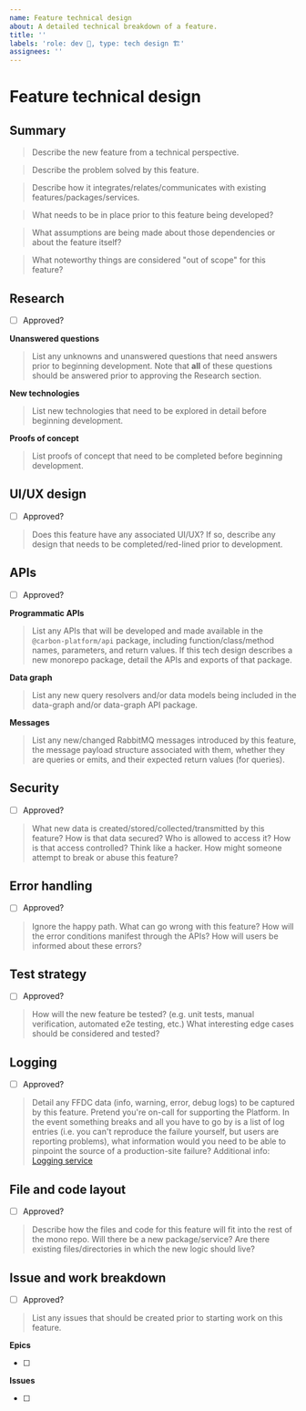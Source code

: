 ```yaml
---
name: Feature technical design
about: A detailed technical breakdown of a feature.
title: ''
labels: 'role: dev 🤖, type: tech design 🏗️'
assignees: ''
---
```


# Feature technical design

## Summary

> Describe the new feature from a technical perspective.

> Describe the problem solved by this feature.

> Describe how it integrates/relates/communicates with existing features/packages/services.

> What needs to be in place prior to this feature being developed?

> What assumptions are being made about those dependencies or about the feature itself?

> What noteworthy things are considered "out of scope" for this feature?

## Research

- [ ] Approved?

**Unanswered questions**

> List any unknowns and unanswered questions that need answers prior to beginning development. Note
> that **all** of these questions should be answered prior to approving the Research section.

**New technologies**

> List new technologies that need to be explored in detail before beginning development.

**Proofs of concept**

> List proofs of concept that need to be completed before beginning development.

## UI/UX design

- [ ] Approved?

> Does this feature have any associated UI/UX? If so, describe any design that needs to be
> completed/red-lined prior to development.

## APIs

- [ ] Approved?

**Programmatic APIs**

> List any APIs that will be developed and made available in the `@carbon-platform/api` package,
> including function/class/method names, parameters, and return values. If this tech design
> describes a new monorepo package, detail the APIs and exports of that package.

**Data graph**

> List any new query resolvers and/or data models being included in the data-graph and/or data-graph
> API package.

**Messages**

> List any new/changed RabbitMQ messages introduced by this feature, the message payload structure
> associated with them, whether they are queries or emits, and their expected return values (for
> queries).

## Security

- [ ] Approved?

> What new data is created/stored/collected/transmitted by this feature? How is that data secured?
> Who is allowed to access it? How is that access controlled? Think like a hacker. How might someone
> attempt to break or abuse this feature?

## Error handling

- [ ] Approved?

> Ignore the happy path. What can go wrong with this feature? How will the error conditions manifest
> through the APIs? How will users be informed about these errors?

## Test strategy

- [ ] Approved?

> How will the new feature be tested? (e.g. unit tests, manual verification, automated e2e testing,
> etc.) What interesting edge cases should be considered and tested?

## Logging

- [ ] Approved?

> Detail any FFDC data (info, warning, error, debug logs) to be captured by this feature. Pretend
> you're on-call for supporting the Platform. In the event something breaks and all you have to go
> by is a list of log entries (i.e. you can't reproduce the failure yourself, but users are
> reporting problems), what information would you need to be able to pinpoint the source of a
> production-site failure? Additional info: [Logging service](/docs/services-logging.md)

## File and code layout

- [ ] Approved?

> Describe how the files and code for this feature will fit into the rest of the mono repo. Will
> there be a new package/service? Are there existing files/directories in which the new logic should
> live?

## Issue and work breakdown

- [ ] Approved?

> List any issues that should be created prior to starting work on this feature.

**Epics**

- [ ]

**Issues**

- [ ]
